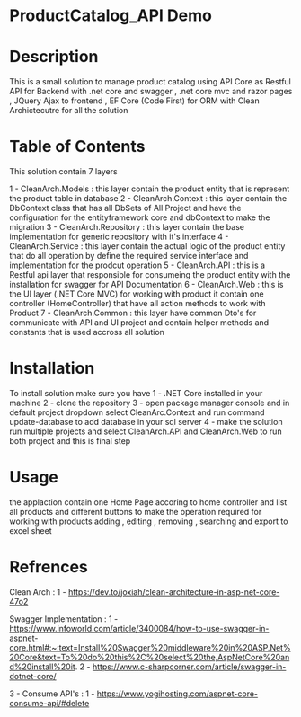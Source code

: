 # ProductCatalog_API Demo

# Description
This is a small solution to manage product catalog using API Core as Restful API for Backend with .net core and swagger , 
.net core mvc and razor pages , JQuery Ajax to frontend , EF Core (Code First) for ORM
with Clean Archictecutre for all the solution

# Table of Contents
This solution contain 7 layers

1 - CleanArch.Models : this layer contain the product entity that is represent the product table in database
2 - CleanArch.Context : this layer contain the DbContext class that has all DbSets<T> of All Project 
and have the configuration for the entityframework core and dbContext to make the migration 
3 - CleanArch.Repository : this layer contain the base implementation for generic repository with it's interface
4 - CleanArch.Service : this layer contain the actual logic of the product entity that do all operation 
by define the required service interface and implementation for the prodcut operation
5 - CleanArch.API : this is a Restful api layer that responsible for consumeing the product entity with the installation for swagger for API Documentation
6 - CleanArch.Web : this is the UI layer (.NET Core MVC) for working with product it contain one controller (HomeController) that have all action methods to work with Product
7 - CleanArch.Common : this layer have common Dto's for communicate with API and UI project and contain helper methods and constants that is used accross all solution

# Installation
To install solution make sure you have 
1 - .NET Core installed in your machine
2 - clone the repository
3 - open package manager console and in default project dropdown select CleanArc.Context and run command update-database to add database in your sql server
4 - make the solution run multiple projects and select CleanArch.API and CleanArch.Web to run both project and this is final step

# Usage
the applaction contain one Home Page accoring to home controller and list all products and different buttons 
to make the operation required for working with products adding , editing , removing , searching and export to excel sheet

# Refrences
Clean Arch :
1 - https://dev.to/joxiah/clean-architecture-in-asp-net-core-47o2
 
Swagger Implementation : 
1 - https://www.infoworld.com/article/3400084/how-to-use-swagger-in-aspnet-core.html#:~:text=Install%20Swagger%20middleware%20in%20ASP.Net%20Core&text=To%20do%20this%2C%20select%20the,AspNetCore%20and%20install%20it.
2 - https://www.c-sharpcorner.com/article/swagger-in-dotnet-core/ 

3 - Consume API's :
1 - https://www.yogihosting.com/aspnet-core-consume-api/#delete
